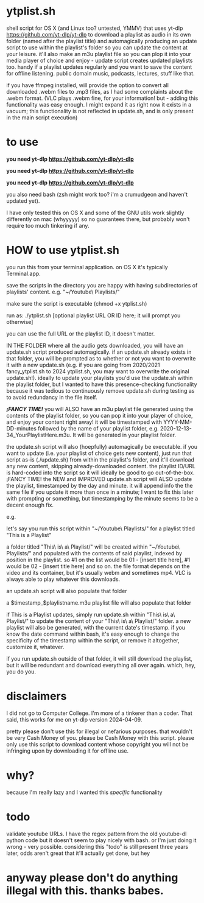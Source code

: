 # ytplist.sh

shell script for OS X (and Linux too? untested, YMMV) that uses yt-dlp https://github.com/yt-dlp/yt-dlp to download a playlist as audio in its own folder (named after the playlist title) and automagically producing an update script to use within the playlist's folder so you can update the content at your leisure. it'll also make an m3u playlist file so you can plop it into your media player of choice and enjoy - update script creates updated playlists too. handy if a playlist updates regularly and you want to save the content for offline listening. public domain music, podcasts, lectures, stuff like that.

if you have ffmpeg installed, will provide the option to convert all downloaded .webm files to .mp3 files, as I had some complaints about the .webm format. (VLC plays .webm fine, for your information! but - adding this functionality was easy enough. I might expand it as right now it exists in a vacuum; this functionality is not reflected in update.sh, and is only present in the main script execution)

# to use

**you need yt-dlp https://github.com/yt-dlp/yt-dlp**

**you need yt-dlp https://github.com/yt-dlp/yt-dlp**

**you need yt-dlp https://github.com/yt-dlp/yt-dlp**

you also need bash (zsh might work too? i'm a crumudgeon and haven't updated yet).

I have only tested this on OS X and some of the GNU utils work slightly differently on mac (whyyyyy) so no guarantees there, but probably won't require too much tinkering if any.

# HOW to use ytplist.sh

you run this from your terminal application. on OS X it's typically Terminal.app.

save the scripts in the directory you are happy with having subdirectories of playlists' content. e.g. "~/Youtube\ Playlists/"

make sure the script is executable (chmod +x ytplist.sh)

run as: ./ytplist.sh [optional playlist URL OR ID here; it will prompt you otherwise]

you can use the full URL or the playlist ID, it doesn't matter.

IN THE FOLDER where all the audio gets downloaded, you will have an update.sh script produced automagically. if an update.sh already exists in that folder, you will be prompted as to whether or not you want to overwrite it with a new update.sh (e.g. if you are going from 2020/2021 fancy_ytplist.sh to 2024 ytplist.sh, you may want to overwrite the original update.sh!). ideally to update your playlists you'd use the update.sh within the playlist folder, but I wanted to have this presence-checking functionality because it was tedious to continuously remove update.sh during testing as to avoid redundancy in the file itself.

***¡FANCY TIME!*** you will ALSO have an m3u playlist file generated using the contents of the playlist folder, so you can pop it into your player of choice, and enjoy your content right away! it will be timestamped with YYYY-MM-DD-minutes followed by the name of your playlist folder, e.g. 2020-12-13-34_YourPlaylistHere.m3u. It will be generated in your playlist folder.

the update.sh script will also (hoepfully) automagically be executable. if you want to update (i.e. your playlist of choice gets new content), just run that script as-is (./update.sh) from within the playlist's folder, and it'll download any new content, skipping already-downloaded content. the playlist ID/URL is hard-coded into the script so it will ideally be good to go out-of-the-box. ¡FANCY TIME! the NEW and IMPROVED update.sh script will ALSO update the playlist, timestamped by the day and minute. it will append info the the same file if you update it more than once in a minute; I want to fix this later with prompting or something, but timestamping by the minute seems to be a decent enough fix.

e.g.

let's say you run this script within "~/Youtube\ Playlists/" for a playlist titled "This is a Playlist"

a folder titled "This\ is\ a\ Playlist/" will be created within "~/Youtube\ Playlists/" and populated with the contents of said playlist, indexed by position in the playlist. so #1 on the list would be 01 - [insert title here], #1 would be 02 - [insert title here] and so on. the file format depends on the video and its container, but it's usually webm and sometimes mp4. VLC is always able to play whatever this downloads.

an update.sh script will also populate that folder

a $timestamp_$playlistname.m3u playlist file will also populate that folder

if This is a Playlist updates, simply run update.sh within "This\ is\ a\ Playlist/" to update the content of your "This\ is\ a\ Playlist/" folder. a new playlist will also be generated, with the current date's timestamp. if you know the date command within bash, it's easy enough to change the specificity of the timestamp within the script, or remove it altogether, customize it, whatever.

if you run update.sh outside of that folder, it will still download the playlist, but it will be redundant and download everything all over again. which, hey, you do you.

# disclaimers

I did not go to Computer College. I'm more of a tinkerer than a coder. That said, this works for me on yt-dlp version 2024-04-09.

pretty please don't use this for illegal or nefarious purposes. that wouldn't be very Cash Money of you. please be Cash Money with this script. please only use this script to download content whose copyright you will not be infringing upon by downloading it for offline use.

# why?

because I'm really lazy and I wanted this *specific* functionality

# todo

validate youtube URLs. I have the regex pattern from the old youtube-dl python code but it doesn't seem to play nicely with bash. or I'm just doing it wrong - very possible. considering this "todo" is still present three years later, odds aren't great that it'll actually get done, but hey

# anyway please don't do anything illegal with this. thanks babes.
